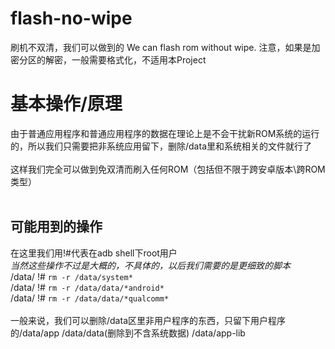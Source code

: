 # flash-no-wipe
刷机不双清，我们可以做到的 We can flash rom without wipe.
注意，如果是加密分区的解密，一般需要格式化，不适用本Project

# 基本操作/原理
由于普通应用程序和普通应用程序的数据在理论上是不会干扰新ROM系统的运行的，所以我们只需要把非系统应用留下，删除/data里和系统相关的文件就行了  
<br>
这样我们完全可以做到免双清而刷入任何ROM（包括但不限于跨安卓版本\跨ROM类型）  
<br>  

## 可能用到的操作
在这里我们用!#代表在adb shell下root用户  
*当然这些操作不过是大概的，不具体的，以后我们需要的是更细致的脚本*  
/data/ !# ```rm -r /data/system*```  
/data/ !# ```rm -r /data/data/*android*```  
/data/ !# ```rm -r /data/data/*qualcomm*```  
<br>
一般来说，我们可以删除/data区里非用户程序的东西，只留下用户程序的/data/app /data/data(删除到不含系统数据) /data/app-lib  

